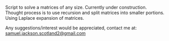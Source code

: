 Script to solve a matrices of any size.
Currently under construction.
Thought process is to use recursion and split matrices into smaller portions.
Using Laplace expansion of matrices.

Any suggestions/interest would be appreciated, contact me at:
samuel.jackson.scotland2@gmail.com
